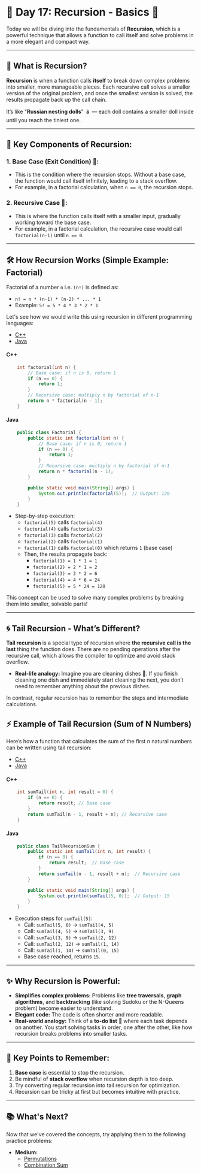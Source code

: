 # 🌟 Day 17: Recursion - Basics 🌟

Today we will be diving into the fundamentals of **Recursion**, which is a powerful technique that allows a function to call itself and solve problems in a more elegant and compact way.

<hr>

## 🔄 What is Recursion?

**Recursion** is when a function calls **itself** to break down complex problems into smaller, more manageable pieces. Each recursive call solves a smaller version of the original problem, and once the smallest version is solved, the results propagate back up the call chain.

It’s like "**Russian nesting dolls**" 🪆 — each doll contains a smaller doll inside until you reach the tiniest one.

<hr>

## 🚩 Key Components of Recursion:

### 1. Base Case (Exit Condition) 🛑:

- This is the condition where the recursion stops. Without a base case, the function would call itself infinitely, leading to a stack overflow.
- For example, in a factorial calculation, when `n == 0`, the recursion stops.

### 2. Recursive Case 🔄:

- This is where the function calls itself with a smaller input, gradually working toward the base case.
- For example, in a factorial calculation, the recursive case would call `factorial(n-1)` until `n == 0`.

<hr>

## 🛠️ How Recursion Works (Simple Example: Factorial)

Factorial of a number `n` i.e. `(n!)` is defined as:

- `n! = n * (n-1) * (n-2) * ... * 1`
- Example: `5! = 5 * 4 * 3 * 2 * 1`

Let's see how we would write this using recursion in different programming languages:

- [C++](#cpp)
- [Java](#java)

#### C++

```cpp
    int factorial(int n) {
        // Base case: if n is 0, return 1
        if (n == 0) {
            return 1;
        }
        // Recursive case: multiply n by factorial of n-1
        return n * factorial(n - 1);
    }
```

#### Java

```java
    public class Factorial {
        public static int factorial(int n) {
            // Base case: if n is 0, return 1
            if (n == 0) {
                return 1;
            }
            // Recursive case: multiply n by factorial of n-1
            return n * factorial(n - 1);
        }

        public static void main(String[] args) {
            System.out.println(factorial(5));  // Output: 120
        }
    }

```

- Step-by-step execution:
  - `factorial(5)` calls `factorial(4)`
  - `factorial(4)` calls `factorial(3)`
  - `factorial(3)` calls `factorial(2)`
  - `factorial(2)` calls `factorial(1)`
  - `factorial(1)` calls `factorial(0)` which returns `1` (base case)
  - Then, the results propagate back:
    - `factorial(1) = 1 * 1 = 1`
    - `factorial(2) = 2 * 1 = 2`
    - `factorial(3) = 3 * 2 = 6`
    - `factorial(4) = 4 * 6 = 24`
    - `factorial(5) = 5 * 24 = 120`

This concept can be used to solve many complex problems by breaking them into smaller, solvable parts!

<hr>

## 🌀 Tail Recursion - What’s Different?

**Tail recursion** is a special type of recursion where **the recursive call is the last** thing the function does. There are no pending operations after the recursive call, which allows the compiler to optimize and avoid stack overflow.

- **Real-life analogy:** Imagine you are cleaning dishes 🧼. If you finish cleaning one dish and immediately start cleaning the next, you don’t need to remember anything about the previous dishes.

In contrast, regular recursion has to remember the steps and intermediate calculations.

## ⚡ Example of Tail Recursion (Sum of N Numbers)

Here’s how a function that calculates the sum of the first n natural numbers can be written using tail recursion:

- [C++](#cpp)
- [Java](#java)

#### C++

```cpp
    int sumTail(int n, int result = 0) {
        if (n == 0) {
            return result; // Base case
        }
        return sumTail(n - 1, result + n); // Recursive case
    }
```

#### Java

```java
    public class TailRecursionSum {
        public static int sumTail(int n, int result) {
            if (n == 0) {
                return result;  // Base case
            }
            return sumTail(n - 1, result + n);  // Recursive case
        }

        public static void main(String[] args) {
            System.out.println(sumTail(5, 0));  // Output: 15
        }
    }

```

- Execution steps for `sumTail(5)`:
  - Call: `sumTail(5, 0)` → `sumTail(4, 5)`
  - Call: `sumTail(4, 5)` → `sumTail(3, 9)`
  - Call: `sumTail(3, 9)` → `sumTail(2, 12)`
  - Call: `sumTail(2, 12)` → `sumTail(1, 14)`
  - Call: `sumTail(1, 14)` → `sumTail(0, 15)`
  - Base case reached, returns `15`.

<hr>

## ✨ Why Recursion is Powerful:

- **Simplifies complex problems:** Problems like **tree traversals**, **graph algorithms**, and **backtracking** (like solving Sudoku or the N-Queens problem) become easier to understand.
- **Elegant code:** The code is often shorter and more readable.
- **Real-world analogy:** Think of a **to-do list** 📝 where each task depends on another. You start solving tasks in order, one after the other, like how recursion breaks problems into smaller tasks.

<hr>

## 🎯 Key Points to Remember:

1. **Base case** is essential to stop the recursion.
2. Be mindful of **stack overflow** when recursion depth is too deep.
3. Try converting regular recursion into tail recursion for optimization.
4. Recursion can be tricky at first but becomes intuitive with practice.

<hr>

## 📚 What's Next?

Now that we've covered the concepts, try applying them to the following practice problems:

- **Medium:**
  - [Permutations](https://leetcode.com/problems/permutations/)
  - [Combination Sum](https://leetcode.com/problems/combination-sum/)